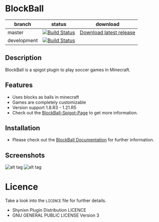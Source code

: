 # BlockBall


| branch        | status                                                                                                                                                        | download                                                                 |
| ------------- |---------------------------------------------------------------------------------------------------------------------------------------------------------------|--------------------------------------------------------------------------| 
| master        | [![Build Status](https://github.com/Shynixn/BlockBall/actions/workflows/main.yml/badge.svg?branch=master)](https://github.com/Shynixn/BlockBall/actions)      | [Download latest release](https://github.com/Shynixn/BlockBall/releases) |
| development        | [![Build Status](https://github.com/Shynixn/BlockBall/actions/workflows/main.yml/badge.svg?branch=development)](https://github.com/Shynixn/BlockBall/actions) |                                                                          |


## Description

BlockBall is a spigot plugin to play soccer games in Minecraft.

## Features

* Uses blocks as balls in minecraft
* Games are completely customizable
* Version support 1.8.R3 - 1.21.R5
* Check out the [BlockBall-Spigot-Page](https://www.spigotmc.org/resources/15320/) to get more information. 

## Installation

* Please check out the [BlockBall Documentation](https://shynixn.github.io/BlockBall/) for further information.

## Screenshots

![alt tag](http://www.mediafire.com/convkey/3383/6zhpiiijhk022s5zg.jpg)
![alt tag](http://www.mediafire.com/convkey/a253/ur76bhb6doccomvzg.jpg)

# Licence

Take a look into the ``LICENCE`` file for further details.

* Shynixn Plugin Distribution LICENCE
* GNU GENERAL PUBLIC LICENSE Version 3
